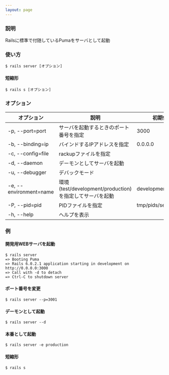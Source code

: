 ```yaml
---
layout: page
---
```

### 説明
Railsに標準で付随しているPumaをサーバとして起動

### 使い方
    $ rails server [オプション]

#### 短縮形
    $ rails s [オプション]

### オプション

オプション               | 説明                                                | 初期値
---------------------- | --------------------------------------------------- | -------------------
-p, --port=port        | サーバを起動するときのポート番号を指定                    | 3000
-b, --binding=ip       | バインドするIPアドレスを指定                            | 0.0.0.0
-c, --config=file      | rackupファイルを指定                                  |
-d, --daemon           | デーモンとしてサーバを起動                              |
-u, --debugger         | デバックモード                                        |
-e, --environment=name | 環境(test/development/production)を指定してサーバを起動 | development
-P, --pid=pid          | PIDファイルを指定                                     | tmp/pids/server.pid
-h, --help             | ヘルプを表示                                          |

### 例
#### 開発用WEBサーバを起動
    $ rails server
    => Booting Puma
    => Rails 6.0.2.1 application starting in development on http://0.0.0.0:3000
    => Call with -d to detach
    => Ctrl-C to shutdown server

#### ポート番号を変更
    $ rails server --p=3001

#### デーモンとして起動
    $ rails server --d

#### 本番として起動
    $ rails server -e production

#### 短縮形
    $ rails s
